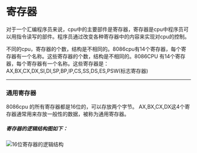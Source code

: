 # 寄存器

对于一个汇编程序员来说，cpu中的主要部件是寄存器，寄存器是cpu中程序员可以用指令读写的部件。程序员通过改变各种寄存器中的内容来实现对cpu的控制。

不同的cpu，寄存器的个数，结构是不相同的。8086cpu有14个寄存器，每个寄存器有一个名称。这些寄存器的个数，结构是不相同的。8086CPU 有14个寄存器，每个寄存器有一个名称。这些寄存器是：AX,BX,CX,DX,SI,DI,SP,BP,IP,CS,SS,DS,ES,PSW(标志寄存器)
***
### 通用寄存器

8086cpu 的所有寄存器都是16位的，可以存放两个字节。 AX,BX,CX,DX这4个寄存器通常用来存放一般性的数据，被称为通用寄存器。

##### 寄存器的逻辑结构图如下：
![16位寄存器的逻辑结构](https://github.com/doubledecade/doubledecade.github.io/tree/master/img/1567836930(1).jpg)
